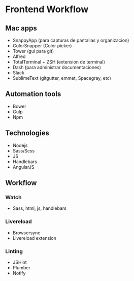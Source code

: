 # Frontend Workflow

## Mac apps

* SnappyApp (para capturas de pantallas y organizacion)
* ColorSnapper (Color picker)
* Tower (gui para git)
* Alfred
* TotalTerminal + ZSH (extension de terminal)
* Dash (para administrar documentaciones)
* Slack
* SublimeText (gitgutter, emmet, Spacegray, etc)

## Automation tools

* Bower
* Gulp
* Npm

## Technologies

* Nodejs
* Sass/Scss
* JS
* Handlebars
* AngularJS

## Workflow

### Watch
* Sass, html, js, handlebars

### Livereload
* Browsersync
* Livereload extension

### Linting
* JSHint
* Plumber
* Notify
